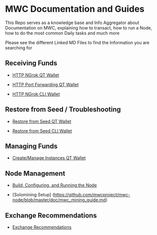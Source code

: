 # MWC Documentation and Guides
This Repo serves as a knowledge base and Info Aggregator about Documentation on MWC, explaining how to transact, how to run a Node, how to do the most common Daily tasks and much more

Please see the different Linked MD Files to find the Information you are searching for


## Receiving Funds

- [HTTP NGrok QT Wallet](receive_http_ngrok_qt-wallet.md)

- [HTTP Port Forwarding QT Wallet](receive_http_port_forwarding_qt-wallet.md)

- [HTTP NGrok CLI Wallet](receive_http_ngrok_cli-wallet.md)

## Restore from Seed / Troubleshooting

- [Restore from Seed QT Wallet](restore_from_seed_qt-wallet.md)

- [Restore from Seed CLI Wallet](restore_from_seed_cli-wallet.md)

## Managing Funds

- [Create/Manage Instances QT Wallet](create_Instance_qt-wallet.md)

## Node Management

- [Build, Configuring, and Running the Node](https://github.com/mwcproject/mwc-node/blob/master/doc/build.md)

- [Solomining Setup] (https://github.com/mwcproject/mwc-node/blob/master/doc/mwc_mining_guide.md)

## Exchange Recommendations

- [Exchange Recommendations](https://github.com/mwcproject/mwc-node/blob/master/doc/exchange_recommendations.md)

